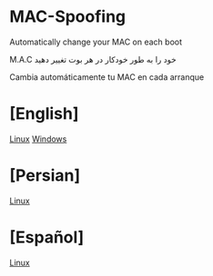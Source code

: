 # MAC-Spoofing

Automatically change your MAC on each boot

M.A.C خود را به طور خودکار در هر بوت تغییر دهید

Cambia automáticamente tu MAC en cada arranque

# [English]
  [Linux](https://github.com/SobrioRiot/MAC-Spoofing/blob/main/English.md) 
  [Windows](https://github.com/SobrioRiot/MAC-Spoofing/blob/main/MAC_Address_Spoofing_for_Windows_English.md)
 
# [Persian]
  [Linux](https://github.com/SobrioRiot/MAC-Spoofing/blob/main/Persian.md) 


# [Español]
  [Linux](https://github.com/SobrioRiot/MAC-Spoofing/blob/main/Spanish.md) 
 


